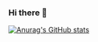 ### Hi there 👋

[![Anurag's GitHub stats](https://github-readme-stats.vercel.app/api?username=dionlaranjeira)](https://github.com/anuraghazra/github-readme-stats)


<!--
**dionlaranjeira/dionlaranjeira** is a ✨ _special_ ✨ repository because its `README.md` (this file) appears on your GitHub profile.

Here are some ideas to get you started:

- 🔭 I’m currently working on ...
- 🌱 I’m currently learning ...
- 👯 I’m looking to collaborate on ...
- 🤔 I’m looking for help with ...
- 💬 Ask me about ...
- 📫 How to reach me: ...
- 😄 Pronouns: ...
- ⚡ Fun fact: ...
-->
